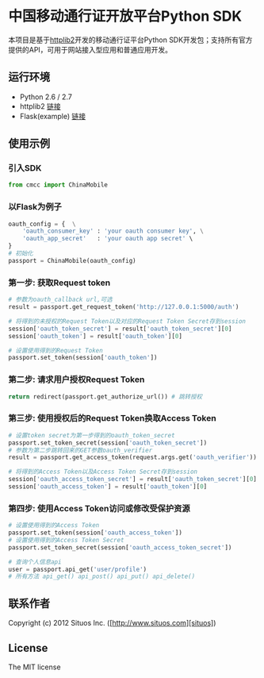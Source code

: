 中国移动通行证开放平台Python SDK
========

本项目是基于[httplib2][HTTPLIB2]开发的移动通行证平台Python SDK开发包；支持所有官方提供的API，可用于网站接入型应用和普通应用开发。

## 运行环境

* Python 2.6 / 2.7
* httplib2 [链接][HTTPLIB2]
* Flask(example) [链接][FLASK]

## 使用示例

### 引入SDK
```python
from cmcc import ChinaMobile
```

### 以Flask为例子
```python
oauth_config = {  \
    'oauth_consumer_key' : 'your oauth consumer key', \
    'oauth_app_secret'   : 'your oauth app secret' \
}
# 初始化
passport = ChinaMobile(oauth_config)
```


### 第一步: 获取Request token
```python
# 参数为oauth_callback url,可选
result = passport.get_request_token('http://127.0.0.1:5000/auth') 

# 将得到的未授权的Request Token以及对应的Request Token Secret存到session
session['oauth_token_secret'] = result['oauth_token_secret'][0]
session['oauth_token'] = result['oauth_token'][0]

# 设置使用得到的Request Token
passport.set_token(session['oauth_token'])
```


### 第二步: 请求用户授权Request Token
```python
return redirect(passport.get_authorize_url()) # 跳转授权
```


### 第三步: 使用授权后的Request Token换取Access Token
```python
# 设置token secret为第一步得到的oauth_token_secret
passport.set_token_secret(session['oauth_token_secret']) 
# 参数为第二步跳转回来的GET参数oauth_verifier
result = passport.get_access_token(request.args.get('oauth_verifier')) 

# 将得到的Access Token以及Access Token Secret存到session
session['oauth_access_token_secret'] = result['oauth_token_secret'][0]
session['oauth_access_token'] = result['oauth_token'][0]
```


### 第四步: 使用Access Token访问或修改受保护资源
```python
# 设置使用得到的Access Token
passport.set_token(session['oauth_access_token']) 
# 设置使用得到的Access Token Secret
passport.set_token_secret(session['oauth_access_token_secret']) 

# 查询个人信息api
user = passport.api_get('user/profile')
# 所有方法 api_get() api_post() api_put() api_delete()
```

## 联系作者

Copyright (c) 2012 Situos Inc. ([http://www.situos.com][situos])

## License

The MIT license



[HTTPLIB2]: http://code.google.com/p/httplib2/
[FlASK]: http://flask.pocoo.org/
[situos]: http://www.situos.com/